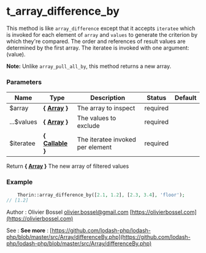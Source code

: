 # t_array_difference_by

This method is like `array_difference` except that it accepts `iteratee` which
is invoked for each element of `array` and `values` to generate the criterion
by which they're compared. The order and references of result values are
determined by the first array. The iteratee is invoked with one argument:
(value).

**Note:** Unlike `array_pull_all_by`, this method returns a new array.



### Parameters
Name  |  Type  |  Description  |  Status  |  Default
------------  |  ------------  |  ------------  |  ------------  |  ------------
$array  |  **{ [Array](http://php.net/manual/en/language.types.array.php) }**  |  The array to inspect  |  required  |
...$values  |  **{ [Array](http://php.net/manual/en/language.types.array.php) }**  |  The values to exclude  |  required  |
$iteratee  |  **{ [Callable](http://php.net/manual/en/language.types.callable.php) }**  |  The iteratee invoked per element  |  required  |

Return **{ [Array](http://php.net/manual/en/language.types.array.php) }** The new array of filtered values

### Example
```php
	Thorin::array_difference_by([2.1, 1.2], [2.3, 3.4], 'floor');
// [1.2]
```
Author : Olivier Bossel [olivier.bossel@gmail.com](mailto:olivier.bossel@gmail.com) [https://olivierbossel.com](https://olivierbossel.com)

See : **See more** : [https://github.com/lodash-php/lodash-php/blob/master/src/Array/differenceBy.php](https://github.com/lodash-php/lodash-php/blob/master/src/Array/differenceBy.php)